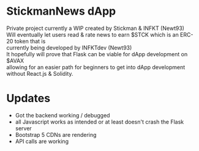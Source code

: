 # StickmanNews dApp
Private project currently a WIP created by Stickman & INFKT (Newt93)<br>
Will eventually let users read & rate news to earn $STCK which is an ERC-20 token that is<br>
currently being developed by INFKTdev (Newt93) <br>
It hopefully will prove that Flask can be viable for dApp development on $AVAX<br>
allowing for an easier path for beginners to get into dApp development without React.js & Solidity.

# Updates 
- Got the backend working / debugged <br>
- all Javascript works as intended or at least doesn't crash the Flask server <br>
- Bootstrap 5 CDNs are rendering <br>
- API calls are working
